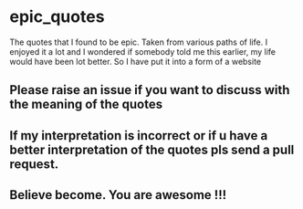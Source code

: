 # epic_quotes
The quotes that I found to be epic. Taken from various paths of life. I enjoyed it a lot and I wondered if somebody told me this earlier, my life would have been lot better. So I have put it into a form of a website

## Please raise an issue if you want to discuss with the meaning of the quotes

## If my interpretation is incorrect or if u have a better interpretation of the quotes pls send a pull request.

## Believe become. You are awesome !!!
